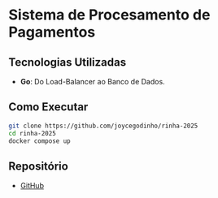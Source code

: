 # Sistema de Procesamento de Pagamentos

## Tecnologias Utilizadas
* **Go**: Do Load-Balancer ao Banco de Dados.

## Como Executar
```bash
git clone https://github.com/joycegodinho/rinha-2025
cd rinha-2025
docker compose up
```

## Repositório
* [GitHub](https://github.com/joycegodinho/rinha-2025)